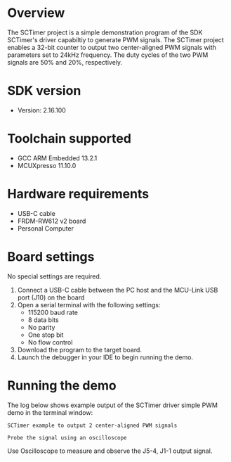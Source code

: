 Overview
========
The SCTimer project is a simple demonstration program of the SDK SCTimer's driver capabiltiy to generate PWM signals.
The SCTimer project enables a 32-bit counter to output two center-aligned PWM signals with parameters set to 24kHz frequency.
The duty cycles of the two PWM signals are 50% and 20%, respectively.

SDK version
===========
- Version: 2.16.100

Toolchain supported
===================
- GCC ARM Embedded  13.2.1
- MCUXpresso  11.10.0

Hardware requirements
=====================
- USB-C cable
- FRDM-RW612 v2 board
- Personal Computer

Board settings
==============
No special settings are required.

1.  Connect a USB-C cable between the PC host and the MCU-Link USB port (J10) on the board
2.  Open a serial terminal with the following settings:
    - 115200 baud rate
    - 8 data bits
    - No parity
    - One stop bit
    - No flow control
3.  Download the program to the target board.
4.  Launch the debugger in your IDE to begin running the demo.

Running the demo
================
The log below shows example output of the SCTimer driver simple PWM demo in the terminal window:
~~~~~~~~~~~~~~~~~~~~~~~~~~~~~~~~~~~
SCTimer example to output 2 center-aligned PWM signals

Probe the signal using an oscilloscope
~~~~~~~~~~~~~~~~~~~~~~~~~~~~~~~~~~~
Use Oscilloscope to measure and observe the J5-4, J1-1 output signal.
